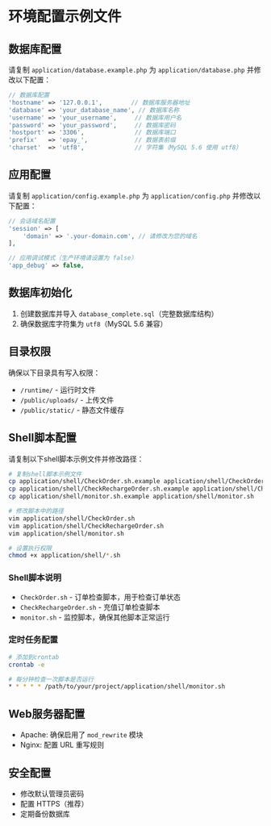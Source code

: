 # 环境配置示例文件

## 数据库配置
请复制 `application/database.example.php` 为 `application/database.php` 并修改以下配置：

```php
// 数据库配置
'hostname' => '127.0.0.1',        // 数据库服务器地址
'database' => 'your_database_name', // 数据库名称
'username' => 'your_username',     // 数据库用户名
'password' => 'your_password',     // 数据库密码
'hostport' => '3306',              // 数据库端口
'prefix'   => 'epay_',             // 数据表前缀
'charset'  => 'utf8',              // 字符集（MySQL 5.6 使用 utf8）
```

## 应用配置
请复制 `application/config.example.php` 为 `application/config.php` 并修改以下配置：

```php
// 会话域名配置
'session' => [
    'domain' => '.your-domain.com', // 请修改为您的域名
],

// 应用调试模式（生产环境请设置为 false）
'app_debug' => false,
```

## 数据库初始化
1. 创建数据库并导入 `database_complete.sql`（完整数据库结构）
2. 确保数据库字符集为 `utf8`（MySQL 5.6 兼容）


## 目录权限
确保以下目录具有写入权限：
- `/runtime/` - 运行时文件
- `/public/uploads/` - 上传文件
- `/public/static/` - 静态文件缓存

## Shell脚本配置
请复制以下shell脚本示例文件并修改路径：

```bash
# 复制shell脚本示例文件
cp application/shell/CheckOrder.sh.example application/shell/CheckOrder.sh
cp application/shell/CheckRechargeOrder.sh.example application/shell/CheckRechargeOrder.sh
cp application/shell/monitor.sh.example application/shell/monitor.sh

# 修改脚本中的路径
vim application/shell/CheckOrder.sh
vim application/shell/CheckRechargeOrder.sh
vim application/shell/monitor.sh

# 设置执行权限
chmod +x application/shell/*.sh
```

### Shell脚本说明
- `CheckOrder.sh` - 订单检查脚本，用于检查订单状态
- `CheckRechargeOrder.sh` - 充值订单检查脚本
- `monitor.sh` - 监控脚本，确保其他脚本正常运行

### 定时任务配置
```bash
# 添加到crontab
crontab -e

# 每分钟检查一次脚本是否运行
* * * * * /path/to/your/project/application/shell/monitor.sh
```

## Web服务器配置
- Apache: 确保启用了 `mod_rewrite` 模块
- Nginx: 配置 URL 重写规则

## 安全配置
- 修改默认管理员密码
- 配置 HTTPS（推荐）
- 定期备份数据库
